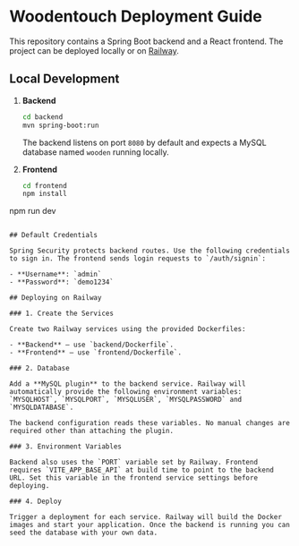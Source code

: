# Woodentouch Deployment Guide

This repository contains a Spring Boot backend and a React frontend. The project can be deployed locally or on [Railway](https://railway.app/).

## Local Development

1. **Backend**
   ```bash
   cd backend
   mvn spring-boot:run
   ```
   The backend listens on port `8080` by default and expects a MySQL database named `wooden` running locally.

2. **Frontend**
   ```bash
   cd frontend
   npm install
  npm run dev
  ```

## Default Credentials

Spring Security protects backend routes. Use the following credentials to sign in. The frontend sends login requests to `/auth/signin`:

- **Username**: `admin`
- **Password**: `demo1234`

## Deploying on Railway

### 1. Create the Services

Create two Railway services using the provided Dockerfiles:

- **Backend** – use `backend/Dockerfile`.
- **Frontend** – use `frontend/Dockerfile`.

### 2. Database

Add a **MySQL plugin** to the backend service. Railway will automatically provide the following environment variables:
`MYSQLHOST`, `MYSQLPORT`, `MYSQLUSER`, `MYSQLPASSWORD` and `MYSQLDATABASE`.

The backend configuration reads these variables. No manual changes are required other than attaching the plugin.

### 3. Environment Variables

Backend also uses the `PORT` variable set by Railway. Frontend requires `VITE_APP_BASE_API` at build time to point to the backend URL. Set this variable in the frontend service settings before deploying.

### 4. Deploy

Trigger a deployment for each service. Railway will build the Docker images and start your application. Once the backend is running you can seed the database with your own data.
